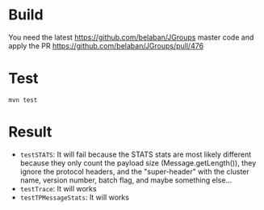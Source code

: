 # Build #
You need the latest https://github.com/belaban/JGroups master code and apply the PR https://github.com/belaban/JGroups/pull/476

# Test #
`mvn test`

# Result #
* `testSTATS`: It will fail because the STATS stats are most likely different because they only count the payload size (Message.getLength()), they ignore the protocol headers, and the "super-header" with the cluster name, version number, batch flag, and maybe something else...
* `testTrace`: It will works
* `testTPMessageStats`: It will works
